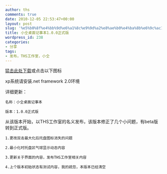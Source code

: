 ```yaml
---
author: ths
comments: true
date: 2010-12-05 22:53:47+00:00
layout: post
slug: '%e5%b0%8f%e4%bb%9d%e6%a1%8c%e9%9d%a2%e8%ae%b0%e4%ba%8b%e6%9c%ac1-0-0%e6%ad%a3%e5%bc%8f%e7%89%88'
title: 小仝桌面记事本1.0.0正式版
wordpress_id: 238
categories:
- 分享
tags:
- 发布，THS工作室，小仝
---
```


[猛击此处下载](http://cid-78f9778b90303c83.office.live.com/embedicon.aspx/.Public/ReminderSetup.msi)或点击以下图标  

    





xp系统请安装.net framework 2.0环境





详细更新：  

    名称：小仝桌面记事本  

    版本：1.0.0正式版





从该版本开始，以THS工作室的名义发布，该版本修正了几个小问题，有beta版转到正式版。  

    1.更改双击最大化后托盘图标消失的问题  

    2.最小化时托盘区气球显示动态内容  

    3.更新关于界面的内容，发布THS工作室相关内容  

    4.上个版本初始状态有测试内容，我的疏忽，本版本已经清空



